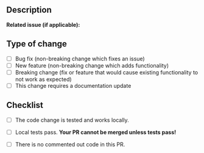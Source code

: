 ## Description
 
 
<!-- REQUIRED: What changed and why? -->
 
**Related issue (if applicable):** <!-- JIRA Ticket link in format of [PROJ-123](link) or GitHub Issue/PR #<number> -->
## Type of change

- [ ] Bug fix (non-breaking change which fixes an issue)
- [ ] New feature (non-breaking change which adds functionality)
- [ ] Breaking change (fix or feature that would cause existing functionality to not work as expected)
- [ ] This change requires a documentation update
 
## Checklist
 
- [ ] The code change is tested and works locally.

- [ ] Local tests pass. **Your PR cannot be merged unless tests pass!**
- [ ] There is no commented out code in this PR.



